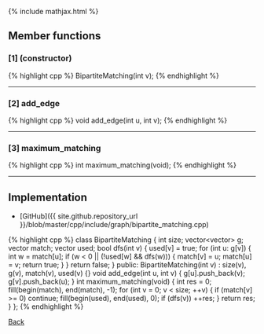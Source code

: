 {% include mathjax.html %}

## Member functions

### [1] (constructor)
{% highlight cpp %}
BipartiteMatching(int v);
{% endhighlight %}


---------------------------------------

### [2] add_edge
{% highlight cpp %}
void add_edge(int u, int v);
{% endhighlight %}


---------------------------------------

### [3] maximum_matching
{% highlight cpp %}
int maximum_matching(void);
{% endhighlight %}


---------------------------------------

## Implementation

- [GitHub]({{ site.github.repository_url }}/blob/master/cpp/include/graph/bipartite_matching.cpp)

{% highlight cpp %}
class BipartiteMatching {
  int size;
  vector<vector<int>> g;
  vector<int> match;
  vector<bool> used;
  bool dfs(int v) {
    used[v] = true;
    for (int u: g[v]) {
      int w = match[u];
      if (w < 0 || (!used[w] && dfs(w))) {
        match[v] = u;
        match[u] = v;
        return true;
      }
    }
    return false;
  }
public:
  BipartiteMatching(int v) : size(v), g(v), match(v), used(v) {}
  void add_edge(int u, int v) {
    g[u].push_back(v);
    g[v].push_back(u);
  }
  int maximum_matching(void) {
    int res = 0;
    fill(begin(match), end(match), -1);
    for (int v = 0; v < size; ++v) {
      if (match[v] >= 0) continue;
      fill(begin(used), end(used), 0);
      if (dfs(v)) ++res;
    }
    return res;
  }
};
{% endhighlight %}

[Back](../..)
